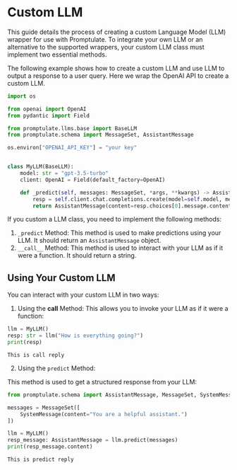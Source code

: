 # Custom LLM
This guide details the process of creating a custom Language Model (LLM) wrapper for use with Promptulate. To integrate your own LLM or an alternative to the supported wrappers, your custom LLM class must implement two essential methods.

The following example shows how to create a custom LLM and use LLM to output a response to a user query. Here we wrap the OpenAI API to create a custom LLM.



```python
import os

from openai import OpenAI
from pydantic import Field

from promptulate.llms.base import BaseLLM
from promptulate.schema import MessageSet, AssistantMessage

os.environ["OPENAI_API_KEY"] = "your key"


class MyLLM(BaseLLM):
    model: str = "gpt-3.5-turbo"
    client: OpenAI = Field(default_factory=OpenAI)

    def _predict(self, messages: MessageSet, *args, **kwargs) -> AssistantMessage:
        resp = self.client.chat.completions.create(model=self.model, messages=messages.listdict_messages, temperature=0.0)
        return AssistantMessage(content=resp.choices[0].message.content, additional_kwargs=resp)
```

If you custom a LLM class, you need to implement the following methods:

1. `_predict` Method: This method is used to make predictions using your LLM. It should return an `AssistantMessage` object.
2. `__call__` Method: This method is used to interact with your LLM as if it were a function. It should return a string.


## Using Your Custom LLM

You can interact with your custom LLM in two ways:

1. Using the __call__ Method:
This allows you to invoke your LLM as if it were a function:


```python
llm = MyLLM()
resp: str = llm("How is everything going?")
print(resp)
```

    This is call reply
    

2. Using the `predict` Method:

This method is used to get a structured response from your LLM:


```python
from promptulate.schema import AssistantMessage, MessageSet, SystemMessage

messages = MessageSet([
    SystemMessage(content="You are a helpful assistant.")
])

llm = MyLLM()
resp_message: AssistantMessage = llm.predict(messages)
print(resp_message.content)
```

    This is predict reply
    
